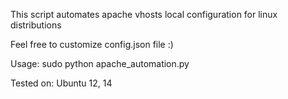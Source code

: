 This script automates apache vhosts local configuration for linux distributions

Feel free to customize config.json file :)

Usage: 
    sudo python apache_automation.py
    
Tested on: 
    Ubuntu 12, 14